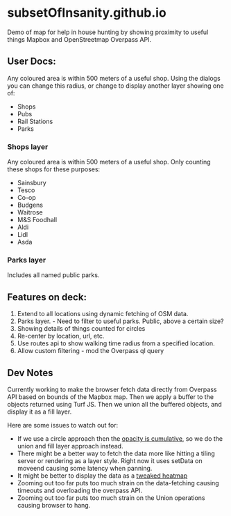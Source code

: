 # subsetOfInsanity.github.io
Demo of map for help in house hunting by showing proximity to useful things Mapbox and OpenStreetmap Overpass API.

## User Docs:

Any coloured area is within 500 meters of a useful shop.  Using the dialogs you can change this radius, or change to display another layer showing one of:
- Shops
- Pubs
- Rail Stations
- Parks


### Shops layer
Any coloured area is within 500 meters of a useful shop.  Only counting these shops for these purposes:
 - Sainsbury
 - Tesco
 - Co-op
 - Budgens
 - Waitrose
 - M&S Foodhall
 - Aldi
 - Lidl
 - Asda

### Parks layer
Includes all named public parks.

## Features on deck:
1. Extend to all locations using dynamic fetching of OSM data.
1. Parks layer. - Need to filter to useful parks.  Public, above a certain size?
1. Showing details of things counted for circles
1. Re-center by location, url, etc.
1. Use routes api to show walking time radius from a specified location.
1. Allow custom filtering - mod the Overpass ql query


## Dev Notes

Currently working to make the browser fetch data directly from Overpass API based on bounds of the Mapbox map.  Then we apply a buffer to the objects returned using Turf JS.  Then we union all the buffered objects, and display it as a fill layer.

Here are some issues to watch out for:
 - If we use a circle approach then the [opacity is cumulative](https://github.com/mapbox/mapbox-gl-js/issues/4090), so we do the union and fill layer approach instead.
 - There might be a better way to fetch the data more like hitting a tiling server or rendering as a layer style.  Right now it uses setData on moveend causing some latency when panning.  
 - It might be better to display the data as a [tweaked heatmap](https://gist.github.com/orangemug/8f4936833138864ac02e97595a5ff576)
 - Zooming out too far puts too much strain on the data-fetching causing timeouts and overloading the overpass API.
 - Zooming out too far puts too much strain on the Union operations causing browser to hang.
